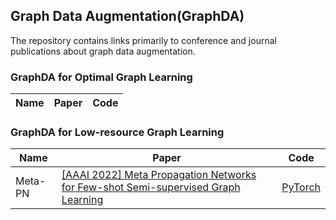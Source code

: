 ## Graph Data Augmentation(GraphDA)
The repository contains links primarily to conference and journal publications about graph data augmentation. 

### GraphDA for Optimal Graph Learning
|Name|Paper|Code
|---|---|---|

### GraphDA for Low-resource Graph Learning
|Name|Paper|Code
|---|---|---|
|Meta-PN|[[AAAI 2022] Meta Propagation Networks for Few-shot Semi-supervised Graph Learning](https://arxiv.org/pdf/2112.09810.pdf)|[PyTorch](https://github.com/kaize0409/Meta-PN)

